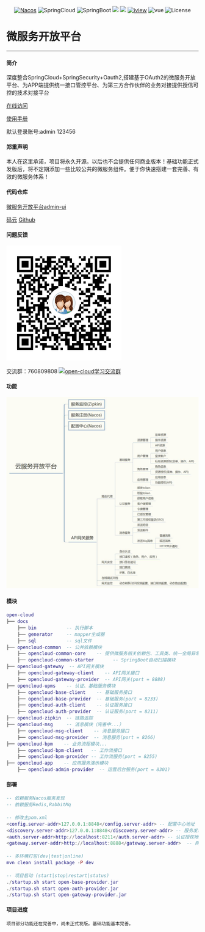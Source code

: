 <p align="center">
  <a target="_blank" href="https://nacos.io/en-us/"><img src="https://img.shields.io/badge/Nacos-0.2.1-blue.svg" alt="Nacos"></a>
  <a><img src="https://img.shields.io/badge/Spring%20Cloud-%20Finchley.SR2-brightgreen.svg" alt="SpringCloud"></a>
  <a><img src="https://img.shields.io/badge/Spring%20Boot-2.0.8-brightgreen.svg" alt="SpringBoot"></a>
  <a><img src="https://img.shields.io/badge/Redis-orange.svg"></a>
  <a><img src="https://img.shields.io/badge/RabbitMq-orange.svg"></a>
  <a target="_blank" href="https://www.iviewui.com/docs/guide/install"><img src="https://img.shields.io/badge/iview-3.1.3-brightgreen.svg?style=flat-square" alt="iview"></a>
  <a><img src="https://img.shields.io/badge/vue-2.5.10-brightgreen.svg?style=flat-square" alt="vue"></a>
  <a><img src="https://img.shields.io/npm/l/express.svg" alt="License"></a>
</p>  

# 微服务开放平台
---
#### 简介
深度整合SpringCloud+SpringSecurity+Oauth2,搭建基于OAuth2的微服务开放平台、为APP端提供统一接口管控平台、为第三方合作伙伴的业务对接提供授信可控的技术对接平台

<a target="_blank" href="http://39.106.187.125/admin">在线访问</a>  

<a target="_blank" href="https://gitee.com/liuyadu/open-cloud/wikis/pages">使用手册</a>  

默认登录账号:admin 123456
#### 郑重声明

本人在这里承诺，项目将永久开源。以后也不会提供任何商业版本！基础功能正式发版后，将不定期添加一些比较公共的微服务组件。便于你快速搭建一套完善、有效的微服务体系！

#### 代码仓库
<a target="_blank" href="https://gitee.com/liuyadu/open-admin-ui">微服务开放平台admin-ui</a>

<a target="_blank" href="https://gitee.com/liuyadu">码云</a> <a target="_blank" href="https://github.com/liuyadu/">Github</a>  

#### 问题反馈
![760809808](/docs/1548831206525.png)

交流群：760809808 <a target="_blank" href="//shang.qq.com/wpa/qunwpa?idkey=b45f53bc72df5935af588df50a0f651285020356d1daa05f90ee3fb95a0607c9"><img border="0" src="//pub.idqqimg.com/wpa/images/group.png" alt="open-cloud学习交流群" title="open-cloud学习交流群"></a>  

#### 功能
![Alt text](/docs/platform.jpg)

#### 模块
``` lua
open-cloud
├── docs
    ├── bin           -- 执行脚本  
    ├── generator     -- mapper生成器  
    ├── sql           -- sql文件  
├── opencloud-common  -- 公共依赖模块
    ├── opencloud-common-core    -- 提供微服务相关依赖包、工具类、统一全局异常解析
    ├── opencloud-common-starter       -- SpringBoot自动扫描模块
├── opencloud-gateway  -- API网关模块
    ├── opencloud-gateway-client    -- API网关接口
    ├── opencloud-gateway-provider  -- API网关(port = 8888)  
├── opencloud-upms    -- 认证、基础服务模块
    ├── opencloud-base-client    -- 基础服务接口
    ├── opencloud-base-provider  -- 基础服务(port = 8233)  
    ├── opencloud-auth-client    -- 认证服务接口
    ├── opencloud-auth-provider  -- 认证服务(port = 8211)  
├── opencloud-zipkin  -- 链路追踪 
├── opencloud-msg     -- 消息模块（完善中...）  
    ├── opencloud-msg-client    -- 消息服务接口
    ├── opencloud-msg-provider  -- 消息服务(port = 8266)  
├── opencloud-bpm    -- 业务流程模块...  
    ├── opencloud-bpm-client   -- 工作流接口
    ├── opencloud-bpm-provider -- 工作流服务(port = 8255)
├── opencloud-app    -- 应用服务演示模块
    ├── opencloud-admin-provider  -- 运营后台服务(port = 8301)  
```

#### 部署
``` lua
-- 依赖服务Nacos服务发现 
-- 依赖服务Redis,RabbitMq 

-- 修改主pom.xml
<config.server-addr>127.0.0.1:8848</config.server-addr> -- 配置中心地址
<discovery.server-addr>127.0.0.1:8848</discovery.server-addr> -- 服务发现地址
<auth.server-addr>http://localhost:8211</auth.server-addr> -- 认证授权地址
<gateway.server-addr>http://localhost:8888</gateway.server-addr>  -- 网关服务地址

-- 多环境打包(dev|test|online)
mvn clean install package -P dev

-- 项目启动 (start|stop|restart|status)
./startup.sh start open-base-provider.jar
./startup.sh start open-auth-provider.jar
./startup.sh start open-gateway-provider.jar
```
#### 项目进度
    项目部分功能还在完善中，尚未正式发版。基础功能基本完善。
